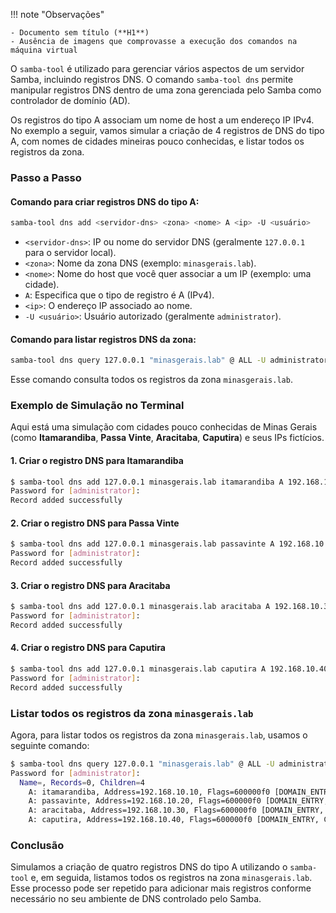 !!! note "Observações"

    - Documento sem título (**H1**)
    - Ausência de imagens que comprovasse a execução dos comandos na máquina virtual

O `samba-tool` é utilizado para gerenciar vários aspectos de um servidor Samba, incluindo registros DNS. O comando `samba-tool dns` permite manipular registros DNS dentro de uma zona gerenciada pelo Samba como controlador de domínio (AD).

Os registros do tipo A associam um nome de host a um endereço IP IPv4. No exemplo a seguir, vamos simular a criação de 4 registros de DNS do tipo A, com nomes de cidades mineiras pouco conhecidas, e listar todos os registros da zona.

### Passo a Passo

#### Comando para criar registros DNS do tipo A:

```bash
samba-tool dns add <servidor-dns> <zona> <nome> A <ip> -U <usuário>
```

- `<servidor-dns>`: IP ou nome do servidor DNS (geralmente `127.0.0.1` para o servidor local).
- `<zona>`: Nome da zona DNS (exemplo: `minasgerais.lab`).
- `<nome>`: Nome do host que você quer associar a um IP (exemplo: uma cidade).
- `A`: Especifica que o tipo de registro é A (IPv4).
- `<ip>`: O endereço IP associado ao nome.
- `-U <usuário>`: Usuário autorizado (geralmente `administrator`).

#### Comando para listar registros DNS da zona:

```bash
samba-tool dns query 127.0.0.1 "minasgerais.lab" @ ALL -U administrator
```

Esse comando consulta todos os registros da zona `minasgerais.lab`.

### Exemplo de Simulação no Terminal

Aqui está uma simulação com cidades pouco conhecidas de Minas Gerais (como **Itamarandiba**, **Passa Vinte**, **Aracitaba**, **Caputira**) e seus IPs fictícios.

#### 1. Criar o registro DNS para Itamarandiba

```bash
$ samba-tool dns add 127.0.0.1 minasgerais.lab itamarandiba A 192.168.10.10 -U administrator
Password for [administrator]:
Record added successfully
```

#### 2. Criar o registro DNS para Passa Vinte

```bash
$ samba-tool dns add 127.0.0.1 minasgerais.lab passavinte A 192.168.10.20 -U administrator
Password for [administrator]:
Record added successfully
```

#### 3. Criar o registro DNS para Aracitaba

```bash
$ samba-tool dns add 127.0.0.1 minasgerais.lab aracitaba A 192.168.10.30 -U administrator
Password for [administrator]:
Record added successfully
```

#### 4. Criar o registro DNS para Caputira

```bash
$ samba-tool dns add 127.0.0.1 minasgerais.lab caputira A 192.168.10.40 -U administrator
Password for [administrator]:
Record added successfully
```

### Listar todos os registros da zona `minasgerais.lab`

Agora, para listar todos os registros da zona `minasgerais.lab`, usamos o seguinte comando:

```bash
$ samba-tool dns query 127.0.0.1 "minasgerais.lab" @ ALL -U administrator
Password for [administrator]:
  Name=, Records=0, Children=4
    A: itamarandiba, Address=192.168.10.10, Flags=600000f0 [DOMAIN_ENTRY, CACHE_ENTRY]
    A: passavinte, Address=192.168.10.20, Flags=600000f0 [DOMAIN_ENTRY, CACHE_ENTRY]
    A: aracitaba, Address=192.168.10.30, Flags=600000f0 [DOMAIN_ENTRY, CACHE_ENTRY]
    A: caputira, Address=192.168.10.40, Flags=600000f0 [DOMAIN_ENTRY, CACHE_ENTRY]
```

### Conclusão

Simulamos a criação de quatro registros DNS do tipo A utilizando o `samba-tool` e, em seguida, listamos todos os registros na zona `minasgerais.lab`. Esse processo pode ser repetido para adicionar mais registros conforme necessário no seu ambiente de DNS controlado pelo Samba.